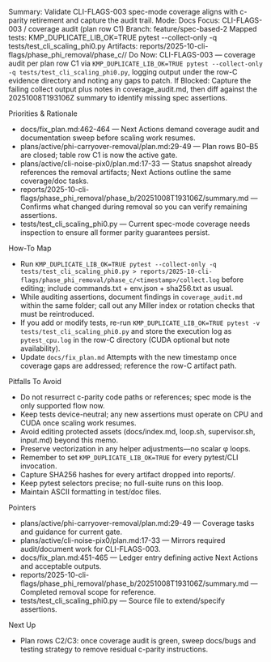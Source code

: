 Summary: Validate CLI-FLAGS-003 spec-mode coverage aligns with c-parity retirement and capture the audit trail.
Mode: Docs
Focus: CLI-FLAGS-003 / coverage audit (plan row C1)
Branch: feature/spec-based-2
Mapped tests: KMP_DUPLICATE_LIB_OK=TRUE pytest --collect-only -q tests/test_cli_scaling_phi0.py
Artifacts: reports/2025-10-cli-flags/phase_phi_removal/phase_c/<timestamp>/
Do Now: CLI-FLAGS-003 — coverage audit per plan row C1 via `KMP_DUPLICATE_LIB_OK=TRUE pytest --collect-only -q tests/test_cli_scaling_phi0.py`, logging output under the row-C evidence directory and noting any gaps to patch.
If Blocked: Capture the failing collect output plus notes in coverage_audit.md, then diff against the 20251008T193106Z summary to identify missing spec assertions.

Priorities & Rationale
- docs/fix_plan.md:462-464 — Next Actions demand coverage audit and documentation sweep before scaling work resumes.
- plans/active/phi-carryover-removal/plan.md:29-49 — Plan rows B0–B5 are closed; table row C1 is now the active gate.
- plans/active/cli-noise-pix0/plan.md:17-33 — Status snapshot already references the removal artifacts; Next Actions outline the same coverage/doc tasks.
- reports/2025-10-cli-flags/phase_phi_removal/phase_b/20251008T193106Z/summary.md — Confirms what changed during removal so you can verify remaining assertions.
- tests/test_cli_scaling_phi0.py — Current spec-mode coverage needs inspection to ensure all former parity guarantees persist.

How-To Map
- Run `KMP_DUPLICATE_LIB_OK=TRUE pytest --collect-only -q tests/test_cli_scaling_phi0.py > reports/2025-10-cli-flags/phase_phi_removal/phase_c/<timestamp>/collect.log` before editing; include commands.txt + env.json + sha256.txt as usual.
- While auditing assertions, document findings in `coverage_audit.md` within the same folder; call out any Miller index or rotation checks that must be reintroduced.
- If you add or modify tests, re-run `KMP_DUPLICATE_LIB_OK=TRUE pytest -v tests/test_cli_scaling_phi0.py` and store the execution log as `pytest_cpu.log` in the row-C directory (CUDA optional but note availability).
- Update `docs/fix_plan.md` Attempts with the new timestamp once coverage gaps are addressed; reference the row-C artifact path.

Pitfalls To Avoid
- Do not resurrect c-parity code paths or references; spec mode is the only supported flow now.
- Keep tests device-neutral; any new assertions must operate on CPU and CUDA once scaling work resumes.
- Avoid editing protected assets (docs/index.md, loop.sh, supervisor.sh, input.md) beyond this memo.
- Preserve vectorization in any helper adjustments—no scalar φ loops.
- Remember to set `KMP_DUPLICATE_LIB_OK=TRUE` for every pytest/CLI invocation.
- Capture SHA256 hashes for every artifact dropped into reports/.
- Keep pytest selectors precise; no full-suite runs on this loop.
- Maintain ASCII formatting in test/doc files.

Pointers
- plans/active/phi-carryover-removal/plan.md:29-49 — Coverage tasks and guidance for current gate.
- plans/active/cli-noise-pix0/plan.md:17-33 — Mirrors required audit/document work for CLI-FLAGS-003.
- docs/fix_plan.md:451-465 — Ledger entry defining active Next Actions and acceptable outputs.
- reports/2025-10-cli-flags/phase_phi_removal/phase_b/20251008T193106Z/summary.md — Completed removal scope for reference.
- tests/test_cli_scaling_phi0.py — Source file to extend/specify assertions.

Next Up
- Plan rows C2/C3: once coverage audit is green, sweep docs/bugs and testing strategy to remove residual c-parity instructions.
